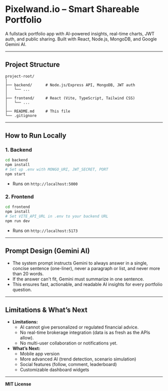 # Pixelwand.io – Smart Shareable Portfolio

A fullstack portfolio app with AI-powered insights, real-time charts, JWT auth, and public sharing. Built with React, Node.js, MongoDB, and Google Gemini AI.

---

## Project Structure
```
project-root/
│
├── backend/      # Node.js/Express API, MongoDB, JWT auth
│   └── ...
│
├── frontend/     # React (Vite, TypeScript, Tailwind CSS)
│   └── ...
│
├── README.md     # This file
└── .gitignore
```

---

## How to Run Locally

### 1. **Backend**
```bash
cd backend
npm install
# Set up .env with MONGO_URI, JWT_SECRET, PORT
npm start
```
- Runs on `http://localhost:5000`

### 2. **Frontend**
```bash
cd frontend
npm install
# Set VITE_API_URL in .env to your backend URL
npm run dev
```
- Runs on `http://localhost:5173`

---

## Prompt Design (Gemini AI)
- The system prompt instructs Gemini to always answer in a single, concise sentence (one-liner), never a paragraph or list, and never more than 20 words.
- If the answer can't fit, Gemini must summarize in one sentence.
- This ensures fast, actionable, and readable AI insights for every portfolio question.

---

## Limitations & What’s Next
- **Limitations:**
  - AI cannot give personalized or regulated financial advice.
  - No real-time brokerage integration (data is as fresh as the APIs allow).
  - No multi-user collaboration or notifications yet.
- **What’s Next:**
  - Mobile app version
  - More advanced AI (trend detection, scenario simulation)
  - Social features (follow, comment, leaderboard)
  - Customizable dashboard widgets

---

**MIT License** 